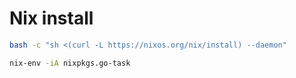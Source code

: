 # Nix install

```bash
bash -c "sh <(curl -L https://nixos.org/nix/install) --daemon"

nix-env -iA nixpkgs.go-task
```
